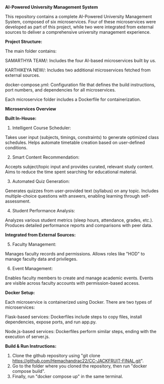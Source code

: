 **AI-Powered University Management System**

This repository contains a complete AI-Powered University Management System, composed of six microservices. Four of these microservices were developed as part of this project, 
while two were integrated from external sources to deliver a comprehensive university management experience.

**Project Structure:**

The main folder contains:

SAMARTHYA TEAM/: Includes the four AI-based microservices built by us.

KARTHIKEYA NEW/: Includes two additional microservices fetched from external sources.

docker-compose.yml: Configuration file that defines the build instructions, port numbers, and dependencies for all microservices.

Each microservice folder includes a Dockerfile for containerization.

**Microservices Overview**

**Built In-House:**
1. Intelligent Course Scheduler:

Takes user input (subjects, timings, constraints) to generate optimized class schedules.
Helps automate timetable creation based on user-defined conditions.

2. Smart Content Recommendation:

Accepts subject/topic input and provides curated, relevant study content.
Aims to reduce the time spent searching for educational material.

3. Automated Quiz Generation:

Generates quizzes from user-provided text (syllabus) on any topic.
Includes multiple-choice questions with answers, enabling learning through self-assessment.

4. Student Performance Analysis:

Analyzes various student metrics (sleep hours, attendance, grades, etc.).
Produces detailed performance reports and comparisons with peer data.

**Integrated from External Sources:**

5. Faculty Management:

Manages faculty records and permissions.
Allows roles like "HOD" to manage faculty data and privileges.

6. Event Management:

Enables faculty members to create and manage academic events.
Events are visible across faculty accounts with permission-based access.

**Docker Setup:**

Each microservice is containerized using Docker. There are two types of microservices:

Flask-based services: Dockerfiles include steps to copy files, install dependencies, expose ports, and run app.py.

Node.js-based services: Dockerfiles perform similar steps, ending with the execution of server.js.

**Build & Run Instructions:**

1. Clone the github repository using "git clone https://github.com/Hemachandrac22/CC-JACKFRUIT-FINAL.git".
2. Go to the folder where you cloned the repository, then run "docker compose build".
3. Finally, run "docker compose up" in the same terminal.
